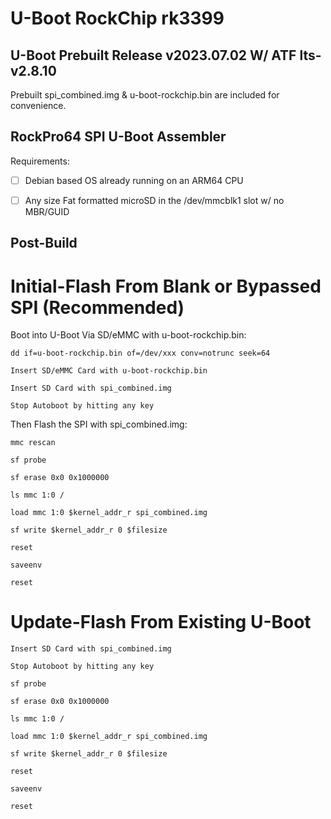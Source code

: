# U-Boot RockChip rk3399
## U-Boot Prebuilt Release v2023.07.02 W/ ATF lts-v2.8.10

Prebuilt spi_combined.img & u-boot-rockchip.bin are included for convenience.


## RockPro64 SPI U-Boot Assembler

Requirements:

* [ ] Debian based OS already running on an ARM64 CPU

* [ ] Any size Fat formatted microSD in the /dev/mmcblk1 slot w/ no MBR/GUID


## Post-Build
# Initial-Flash From Blank or Bypassed SPI (Recommended)

Boot into U-Boot Via SD/eMMC with u-boot-rockchip.bin:

`dd if=u-boot-rockchip.bin of=/dev/xxx conv=notrunc seek=64`

`Insert SD/eMMC Card with u-boot-rockchip.bin`

`Insert SD Card with spi_combined.img`

`Stop Autoboot by hitting any key`

Then Flash the SPI with spi_combined.img:

`mmc rescan`

`sf probe`

`sf erase 0x0 0x1000000`

`ls mmc 1:0 /`

`load mmc 1:0 $kernel_addr_r spi_combined.img`

`sf write $kernel_addr_r 0 $filesize`

`reset`

`saveenv`

`reset`

# Update-Flash From Existing U-Boot

`Insert SD Card with spi_combined.img`

`Stop Autoboot by hitting any key`

`sf probe`

`sf erase 0x0 0x1000000`

`ls mmc 1:0 /`

`load mmc 1:0 $kernel_addr_r spi_combined.img`

`sf write $kernel_addr_r 0 $filesize`

`reset`

`saveenv`

`reset`
